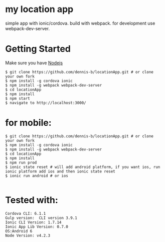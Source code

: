 # my location app
simple app with ionic/cordova.
build with webpack.
for development use webpack-dev-server.


# Getting Started
Make sure you have [Nodejs](https://nodejs.org/)

```
$ git clone https://github.com/dennis-b/locationApp.git # or clone your own fork
$ npm install -g cordova ionic
$ npm install -g webpack webpack-dev-server
$ cd locationApp
$ npm install
$ npm start
$ navigate to http://localhost:3000/
```

# for mobile:

```
$ git clone https://github.com/dennis-b/locationApp.git # or clone your own fork
$ npm install -g cordova ionic
$ npm install -g webpack webpack-dev-server
$ cd locationApp
$ npm install
$ npm run prod
$ ionic state reset # will add android platform, if you want ios, run ionic platform add ios and then ionic state reset
$ ionic run android # or ios


```

# Tested with:

```
Cordova CLI: 6.1.1
Gulp version:  CLI version 3.9.1
Ionic CLI Version: 1.7.14
Ionic App Lib Version: 0.7.0
OS:Android 6
Node Version: v4.2.3
```